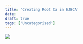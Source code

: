 ```yaml
---
title: 'Creating Root Ca in EJBCA'
date: 
draft: true
tags: ['Uncategorised']
---
```


![](/images/2020/08/ejbca-creating-root-ca.png?w=1024)